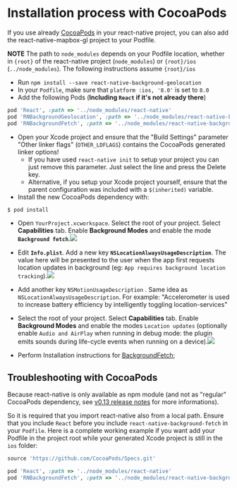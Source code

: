 # Installation process with CocoaPods

If you use already [CocoaPods](https://cocoapods.org/) in your react-native
project, you can also add the react-native-mapbox-gl project to your Podfile.

**NOTE** The path to `node_modules` depends on your Podfile location, whether in `{root}` of the react-native project (`node_modules`) or `{root}/ios` (`../node_modules`).  The following instructions assume `{root}/ios`

- Run `npm install --save react-native-background-geolocation`
- In your `Podfile`, make sure that `platform :ios, '8.0'` is set to `8.0`
- Add the following Pods (**Including `React` if it's not already there**)

```Ruby
pod 'React', :path => '../node_modules/react-native'
pod 'RNBackgroundGeolocation', :path => '../node_modules/react-native-background-geolocation/ios'
pod 'RNBackgroundFetch', :path => '../node_modules/react-native-background-fetch/ios'
```

- Open your Xcode project and ensure that the "Build Settings" parameter
   "Other linker flags" (`OTHER_LDFLAGS`) contains the CocoaPods generated
   linker options!
   * If you have used `react-native init` to setup your project you can just
     remove this parameter. Just select the line and press the Delete key.
   * Alternative, if you setup your Xcode project yourself, ensure that the
     parent configuration was included with a `$(inherited)` variable.
- Install the new CocoaPods dependency with:

```Bash
$ pod install
```

- Open `YourProject.xcworkspace`.  Select the root of your project.  Select **Capabilities** tab.  Enable **Background Modes** and enable the mode **`Background fetch`**.![](https://dl.dropboxusercontent.com/u/2319755/react-native-background-fetch/INSTALL/step6.png?dl=1)

- Edit **`Info.plist`**.  Add a new key **`NSLocationAlwaysUsageDescription`**.  The value here will be presented to the user when the app first requests location updates in background (eg: `App requires background location tracking`).![](https://www.dropbox.com/s/1hlneo42ybok0rc/react-native-background-geolocation-install-6.png?dl=1)

- Add another key `NSMotionUsageDescription` .  Same idea as `NSLocationAlwaysUsageDescription`.  For example:  "Accelerometer is used to increase battery efficiency by intelligently toggling location-services"

- Select the root of your project.  Select **Capabilities** tab.  Enable **Background Modes** and enable the modes `Location updates` (optionally enable `Audio and AirPlay` when running in debug mode:  the plugin emits sounds during life-cycle events when running on a device).![](https://www.dropbox.com/s/rn045iboqs7pe12/react-native-background-geolocation-install-7.png?dl=1)

- Perform Installation instructions for [BackgroundFetch](https://github.com/transistorsoft/react-native-background-fetch/blob/master/INSTALL-COCOAPODS.md#installation-process-with-cocoapods);

## Troubleshooting with CocoaPods

Because react-native is only available as npm module (and not as "regular"
CocoaPods dependency, see [v0.13 release notes](https://github.com/facebook/react-native/releases/tag/v0.13.0)
for more informations).

So it is required that you import react-native also from a local path.
Ensure that you include `React` before you include `react-native-background-fetch` in
your `Podfile`. Here is a complete working example if you want add your Podfile
in the project root while your generated Xcode project is still in the `ios`
folder:

```ruby
source 'https://github.com/CocoaPods/Specs.git'

pod 'React', :path => '../node_modules/react-native'
pod 'RNBackgroundFetch', :path => '../node_modules/react-native-background-fetch/ios'
```

